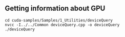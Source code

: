 ## Getting information about GPU
```
cd cuda-samples/Samples/1_Utilities/deviceQuery
nvcc -I../../Common deviceQuery.cpp -o deviceQuery
./deviceQuery
```